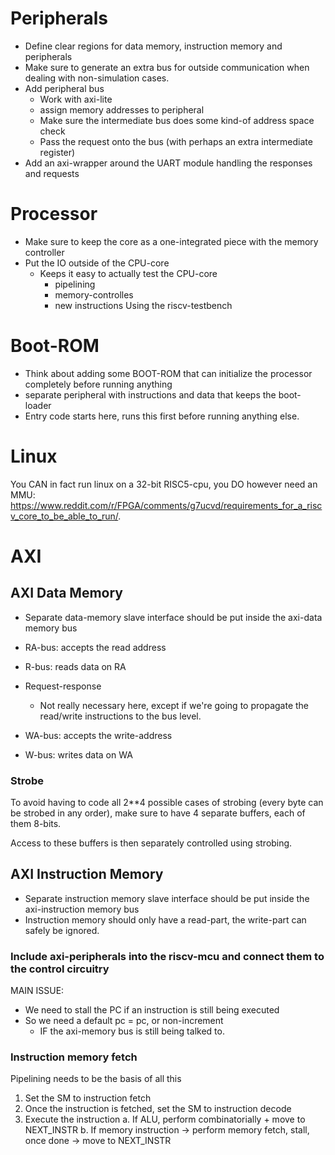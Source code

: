 # Peripherals
- Define clear regions for data memory, instruction memory and peripherals
- Make sure to generate an extra bus for outside communication when dealing with non-simulation cases.
- Add peripheral bus
	- Work with axi-lite
	- assign memory addresses to peripheral
	- Make sure the intermediate bus does some kind-of address space check
	- Pass the request onto the bus (with perhaps an extra intermediate register)
- Add an axi-wrapper around the UART module handling the responses and requests

# Processor
- Make sure to keep the core as a one-integrated piece with the memory controller
- Put the IO outside of the CPU-core
	- Keeps it easy to actually test the CPU-core 
		- pipelining
		- memory-controlles
		- new instructions
Using the riscv-testbench

# Boot-ROM
- Think about adding some BOOT-ROM that can initialize the processor completely before running anything
- separate peripheral with instructions and data that keeps the boot-loader
- Entry code starts here, runs this first before running anything else.

# Linux
You CAN in fact run linux on a 32-bit RISC5-cpu, you DO however need an MMU: https://www.reddit.com/r/FPGA/comments/g7ucvd/requirements_for_a_riscv_core_to_be_able_to_run/.

# AXI
## AXI Data Memory
- Separate data-memory slave interface should be put inside the axi-data memory bus
- RA-bus: accepts the read address
- R-bus: reads data on RA
- Request-response 
	- Not really necessary here, except if we're going to propagate the read/write instructions to the bus level.

- WA-bus: accepts the write-address
- W-bus: writes data on WA
### Strobe
To avoid having to code all 2**4 possible cases of strobing (every byte can be strobed in any order), make sure to have 4 separate buffers, each of them 8-bits.

Access to these buffers is then separately controlled using strobing.


## AXI Instruction Memory
- Separate instruction memory slave interface should be put inside the axi-instruction memory bus
- Instruction memory should only have a read-part, the write-part can safely be ignored.

### Include axi-peripherals into the riscv-mcu and connect them to the control circuitry
MAIN ISSUE:
- We need to stall the PC if an instruction is still being executed
- So we need a default pc = pc, or non-increment 
	- IF the axi-memory bus is still being talked to.

### Instruction memory fetch
Pipelining needs to be the basis of all this

1. Set the SM to instruction fetch
2. Once the instruction is fetched, set the SM to instruction decode
3. Execute the instruction
	a. If ALU, perform combinatorially + move to NEXT_INSTR
	b. If memory instruction -> perform memory fetch, stall, once done -> move to NEXT_INSTR
	